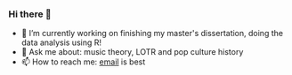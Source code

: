 ### Hi there 👋

- 🔭 I’m currently working on finishing my master's dissertation, doing the data analysis using R!
- 💬 Ask me about: music theory, LOTR and pop culture history
- 📫 How to reach me: [email](mailto:ndebele.vee@gmail.com) is best

